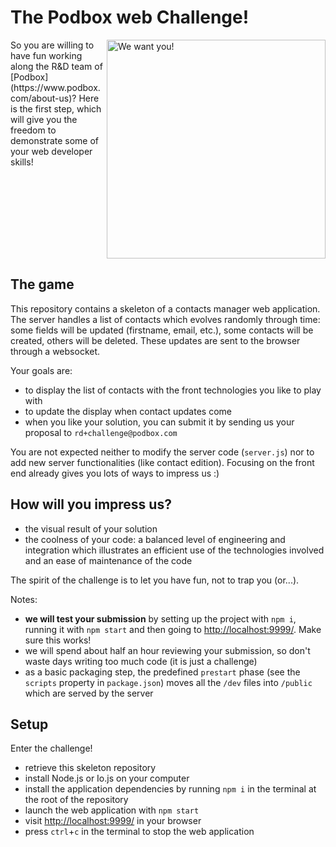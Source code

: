 # The Podbox web Challenge!
<img align="right" alt="We want you!" title="We want you!" width="350px" src="https://s3.amazonaws.com/podbox-blog/blog/wp-content/uploads/2015/05/we-want-you.jpg" />
So you are willing to have fun working along the R&D team of [Podbox](https://www.podbox.com/about-us)? Here is the first step, which will give you the freedom to demonstrate some of your web developer skills!

<br clear="all" />

## The game
This repository contains a skeleton of a contacts manager web application. The server handles a list of contacts which evolves randomly through time: some fields will be updated (firstname, email, etc.), some contacts will be created, others will be deleted. These updates are sent to the browser through a websocket.

Your goals are:
* to display the list of contacts with the front technologies you like to play with
* to update the display when contact updates come
* when you like your solution, you can submit it by sending us your proposal to `rd+challenge@podbox.com`

You are not expected neither to modify the server code (`server.js`) nor to add new server functionalities (like contact edition). Focusing on the front end already gives you lots of ways to impress us :)

## How will you impress us?
* the visual result of your solution
* the coolness of your code: a balanced level of engineering and integration which illustrates an efficient use of the technologies involved and an ease of maintenance of the code

The spirit of the challenge is to let you have fun, not to trap you (or...).

Notes:
* **we will test your submission** by setting up the project with `npm i`, running it with `npm start` and then going to [http://localhost:9999/](http://localhost:9999/). Make sure this works!
* we will spend about half an hour reviewing your submission, so don't waste days writing too much code (it is just a challenge)
* as a basic packaging step, the predefined `prestart` phase (see the `scripts` property in `package.json`) moves all the `/dev` files into `/public` which are served by the server

## Setup
Enter the challenge!
* retrieve this skeleton repository
* install Node.js or Io.js on your computer
* install the application dependencies by running `npm i` in the terminal at the root of the repository
* launch the web application with `npm start`
* visit [http://localhost:9999/](http://localhost:9999/) in your browser
* press `ctrl`+`c` in the terminal to stop the web application
